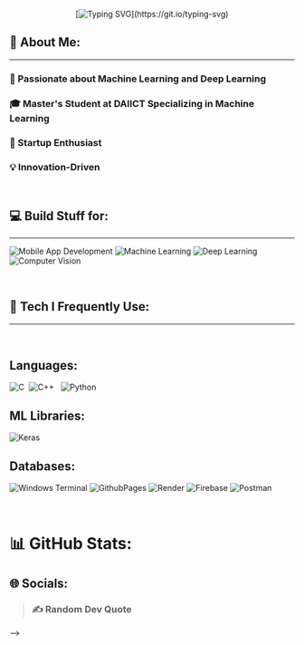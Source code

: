
<div align="center">

[![Typing SVG](https://readme-typing-svg.demolab.com?font=Fira+Code&pause=1000&color=1FFF0F&center=true&width=700&fontSize=60&lines=Hi+%2C+I+am+Palak+Bera.;I+love+coffee+more+than+tea.;ML%2C+DL%2C+Flutter+--+my+tech+BFFs!)](https://git.io/typing-svg)


</div>

<div id="header" >

## 💫 About Me:
 ---

  ### 🚀 Passionate about Machine Learning and Deep Learning
  ### 🎓 Master's Student at DAIICT Specializing in Machine Learning 
  ### 🌱 Startup Enthusiast
  ### 💡 Innovation-Driven

&nbsp;
&nbsp;
    
## 💻 Build Stuff for:

---

  
  ![Mobile App Development](https://img.shields.io/badge/Mobile%20App%20Development-6C464F?style=for-the-badge&logoWidth=10)
  ![Machine Learning](https://img.shields.io/badge/Machine%20Learning-337CA0?style=for-the-badge&logoWidth=10)
  ![Deep Learning](https://img.shields.io/badge/Deep%20Learning-4D5382?style=for-the-badge&logoWidth=10)
  ![Computer Vision](https://img.shields.io/badge/Computer%20Vision-D16014?style=for-the-badge&logoWidth=10)

&nbsp;
&nbsp;

## 🔧 Tech I Frequently Use:

---

&nbsp;
  



##  Languages:
![C](https://img.shields.io/badge/C-3D5A80?style=for-the-badge&logo=C&logoColor=white&logoWidth=10)&nbsp; ![C++](https://img.shields.io/badge/C++-820263?style=for-the-badge&logo=C++&logoColor=white&logoWidth=10) &nbsp;
![Python](https://img.shields.io/badge/Python-939F5C?style=for-the-badge&logo=Python&logoColor=white&logoWidth=10)



## ML Libraries:

![Keras](https://img.shields.io/badge/Keras-EC4140?style=for-the-badge&logo=keras&logoColor=white&logoWidth=10)


## Databases:
![Windows Terminal](https://img.shields.io/badge/Windows%20Terminal-%234D4D4D.svg?style=for-the-badge&logo=windows-terminal&logoColor=white) ![GithubPages](https://img.shields.io/badge/github%20pages-121013?style=for-the-badge&logo=github&logoColor=white) ![Render](https://img.shields.io/badge/Render-%46E3B7.svg?style=for-the-badge&logo=render&logoColor=white) ![Firebase](https://img.shields.io/badge/firebase-%23039BE5.svg?style=for-the-badge&logo=firebase) ![Postman](https://img.shields.io/badge/Postman-FF6C37?style=for-the-badge&logo=postman&logoColor=white)





&nbsp;
&nbsp;


# 📊 GitHub Stats:
<div align="center" id="stats"> 
 
</div>



## 🌐 Socials:
<!--[![Instagram](https://img.shields.io/badge/Instagram-%23E4405F.svg?logo=Instagram&logoColor=white)](https://instagram.com/dhruvkjain) [![LinkedIn](https://img.shields.io/badge/LinkedIn-%230077B5.svg?logo=linkedin&logoColor=white)](https://linkedin.com/in/dhruvkjain) [![X](https://img.shields.io/badge/X-black.svg?logo=X&logoColor=white)](https://x.com/dhruvkjain) 

---
<!-- ### 🔝 Top Contributed Repo
![](https://github-contributor-stats.vercel.app/api?username=dhruvkjain&limit=5&theme=tokyonight&combine_all_yearly_contributions=true) -->

> ### ✍️ Random Dev Quote


> <!--### 😂 Random Dev Meme
> <img src='https://randommeme-five.vercel.app/' style="height: 400px;"/>-->

<!-- Proudly created with GPRM ( https://gprm.itsvg.in ) --> -->

